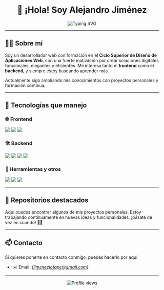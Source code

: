 <h1 align="center">👋 ¡Hola! Soy Alejandro Jiménez</h1>

<p align="center">
  <img src="https://readme-typing-svg.demolab.com?font=Fira+Code&size=22&pause=1000&color=2A77F4&center=true&vCenter=true&width=435&lines=Desarrollador+Web+Full+Stack+Junior;Apasionado+por+la+tecnologia%C3%ADa+y+el+aprendizaje+continuo" alt="Typing SVG" />
</p>

---

## 🧑‍💻 Sobre mí

Soy un desarrollador web con formación en el **Ciclo Superior de Diseño de Aplicaciones Web**, con una fuerte motivación por crear soluciones digitales funcionales, elegantes y eficientes. Me interesa tanto el **frontend** como el **backend**, y siempre estoy buscando aprender más.

Actualmente sigo ampliando mis conocimientos con proyectos personales y formación continua.

---

## 🚀 Tecnologías que manejo

### 🌐 Frontend
<p>
  <img src="https://img.shields.io/badge/HTML5-E34F26?style=for-the-badge&logo=html5&logoColor=white" />
  <img src="https://img.shields.io/badge/CSS3-1572B6?style=for-the-badge&logo=css3&logoColor=white" />
  <img src="https://img.shields.io/badge/JavaScript-F7DF1E?style=for-the-badge&logo=javascript&logoColor=black" />
</p>

### 🛠 Backend
<p>
  <img src="https://img.shields.io/badge/Django-092E20?style=for-the-badge&logo=django&logoColor=white" />
  <img src="https://img.shields.io/badge/Java-ED8B00?style=for-the-badge&logo=java&logoColor=white" />
  <img src="https://img.shields.io/badge/Laravel-FF2D20?style=for-the-badge&logo=laravel&logoColor=white" />
  <img src="https://img.shields.io/badge/PHP-777BB4?style=for-the-badge&logo=php&logoColor=white" />
</p>

### 🧰 Herramientas y otros
<p>
  <img src="https://img.shields.io/badge/Git-F05032?style=for-the-badge&logo=git&logoColor=white" />
  <img src="https://img.shields.io/badge/GitHub-181717?style=for-the-badge&logo=github&logoColor=white" />
  <img src="https://img.shields.io/badge/MySQL-4479A1?style=for-the-badge&logo=mysql&logoColor=white" />
</p>

---

## 📂 Repositorios destacados

Aquí puedes encontrar algunos de mis proyectos personales. Estoy trabajando continuamente en nuevas ideas y funcionalidades, ¡pásate de vez en cuando! 👨‍💻

---

## 📫 Contacto

Si quieres ponerte en contacto conmigo, puedes hacerlo por aquí:

- ✉️ Email: *[jimenezjotape@gmail.com]*

---

<p align="center">
  <img src="https://komarev.com/ghpvc/?username=tu-usuario&label=Visitas&color=blue&style=flat" alt="Profile views" />
</p>
